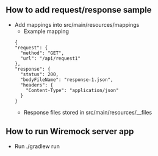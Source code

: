 ## How to add request/response sample
* Add mappings into src/main/resources/mappings 
  * Example mapping
  ```
  {
  "request": {
    "method": "GET",
    "url": "/api/request1"
  },
  "response": {
    "status": 200,
    "bodyFileName": "response-1.json",
    "headers": {
      "Content-Type": "application/json"
    }
  }
  ```
  * Response files stored in src/main/resources/__files


## How to run Wiremock server app
* Run ./gradlew run
